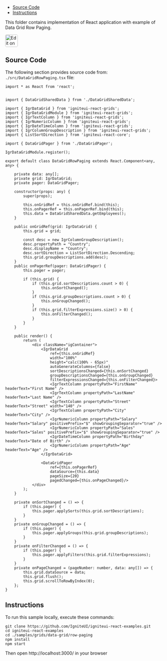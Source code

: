 <!-- NOTE: do not change this file because it will be auto re-generated from template file: -->
<!-- https://github.com/IgniteUI/igniteui-react-examples/tree/master/templates/sample/ReadMe.md -->

<!-- ## Table of Contents -->
<!-- - [Sample Preview](#Sample-Preview) -->
- [Source Code](#Source-Code)
- [Instructions](#Instructions)

This folder contains implementation of React application with example of Data Grid Row Paging.
<!-- in the Data Grid component -->
<!-- [Data Grid](https://infragistics.com/Reactsite/components/data-grid.html) -->

<html lang="en" xmlns="http://www.w3.org/1999/xhtml">
    <body>
        <a target="_blank" href="https://codesandbox.io/s/github/IgniteUI/igniteui-react-examples/tree/master/samples/grids/data-grid/row-paging?fontsize=14&hidenavigation=1&theme=dark&view=preview&file=/src/DataGridRowPaging.tsx" rel="noopener noreferrer">
            <img height="40px" style="border-radius: 0.25rem" alt="Edit on CodeSandbox" src="https://static.infragistics.com/xplatform/images/sandbox/code.png"/>
        </a>
        <!-- <a target="_blank"
href="https://codesandbox.io/s/github/IgniteUI/igniteui-react-examples/tree/master/samples/maps/geo-map/binding-csv-points?fontsize=14&hidenavigation=1&theme=dark&view=preview">
            <img alt="Edit Sample" src="https://codesandbox.io/static/img/play-codesandbox.svg"/>
        </a> -->
        <!-- <a target="_blank" style="margin-left: 0.5rem"
href="https://codesandbox.io/embed/github/IgniteUI/igniteui-react-examples/tree/master/samples/grids/data-grid/row-paging?fontsize=14&hidenavigation=1&theme=dark&view=preview&file=/src/DataGridRowPaging.tsx">
            <img height="40px" style="border-radius: 5px" alt="View on CodeSandbox" src="https://static.infragistics.com/xplatform/images/sandbox/view.png"/>
        </a> -->
        <!-- <a target="_blank"
href="https://codesandbox.io/embed/github/IgniteUI/igniteui-react-examples/tree/master/samples/maps/geo-map/binding-csv-points?fontsize=14&hidenavigation=1&theme=dark&view=preview">
            <img alt="View on CodeSandbox" src="https://static.infragistics.com/xplatform/images/sandbox/view.png"/>
        </a>
https://codesandbox.io/embed/react-treemap-overview-rtb45
https://codesandbox.io/static/img/play-codesandbox.svg
https://codesandbox.io/embed/react-treemap-overview-rtb45?view=browser -->
    </body>
</html>

<!-- ## Sample Preview -->

<!-- <iframe
  src="https://codesandbox.io/embed/github/IgniteUI/igniteui-react-examples/tree/master/samples/grids/data-grid/row-paging?fontsize=14&hidenavigation=1&theme=dark&view=preview&file=/src/DataGridRowPaging.tsx"
  style="width:100%; height:400px; border:0; border-radius: 4px; overflow:hidden;"
  allow="accelerometer; ambient-light-sensor; camera; encrypted-media; geolocation; gyroscope; hid; microphone; midi; payment; usb; vr"
  sandbox="allow-forms allow-modals allow-popups allow-presentation allow-same-origin allow-scripts"
></iframe> -->

## Source Code

The following section provides source code from:
`./src/DataGridRowPaging.tsx` file:

```tsx
import * as React from 'react';


import { DataGridSharedData } from './DataGridSharedData';

import { IgrDataGrid } from 'igniteui-react-grids';
import { IgrDataGridModule } from 'igniteui-react-grids';
import { IgrTextColumn } from 'igniteui-react-grids';
import { IgrNumericColumn } from 'igniteui-react-grids';
import { IgrDateTimeColumn } from 'igniteui-react-grids';
import { IgrColumnGroupDescription } from 'igniteui-react-grids';
import { ListSortDirection } from 'igniteui-react-core';

import { DataGridPager } from './DataGridPager';

IgrDataGridModule.register();

export default class DataGridRowPaging extends React.Component<any, any> {

    private data: any[];
    private grid: IgrDataGrid;
    private pager: DataGridPager;

    constructor(props: any) {
        super(props);

        this.onGridRef = this.onGridRef.bind(this);
        this.onPagerRef = this.onPagerRef.bind(this);
        this.data = DataGridSharedData.getEmployees();
    }

    public onGridRef(grid: IgrDataGrid) {
        this.grid = grid;

        const desc = new IgrColumnGroupDescription();
        desc.propertyPath = "Country";
        desc.displayName = "Country";
        desc.sortDirection = ListSortDirection.Descending;
        this.grid.groupDescriptions.add(desc);
    }
    public onPagerRef(pager: DataGridPager) {
        this.pager = pager;

        if (this.grid) {
            if (this.grid.sortDescriptions.count > 0) {
                this.onSortChanged();
            }
            if (this.grid.groupDescriptions.count > 0) {
                this.onGroupChanged();
            }
            if (this.grid.filterExpressions.size() > 0) {
                this.onFilterChanged();
            }
        }
    }

    public render() {
        return (
            <div className="igContainer">
                <IgrDataGrid
                    ref={this.onGridRef}
                    width="100%"
                    height="calc(100% - 65px)"
                    autoGenerateColumns={false}
                    sortDescriptionsChanged={this.onSortChanged}
                    groupDescriptionsChanged={this.onGroupChanged}
                    filterExpressionsChanged={this.onFilterChanged}>
                    <IgrTextColumn propertyPath="FirstName" headerText="First Name" />
                    <IgrTextColumn propertyPath="LastName" headerText="Last Name" />
                    <IgrTextColumn propertyPath="Street" headerText="Street" width="140" />
                    <IgrTextColumn propertyPath="City" headerText="City" />
                    <IgrNumericColumn propertyPath="Salary" headerText="Salary" positivePrefix="$" showGroupingSeparator="true" />
                    <IgrNumericColumn propertyPath="Sales" headerText="Sales" positivePrefix="$" showGroupingSeparator="true" />
                    <IgrDateTimeColumn propertyPath="Birthday" headerText="Date of Birth" />
                    <IgrNumericColumn propertyPath="Age" headerText="Age" />
                </IgrDataGrid>

                <DataGridPager
                    ref={this.onPagerRef}
                    dataSource={this.data}
                    pageSize={20}
                    pagedChanged={this.onPageChanged}/>
            </div>
        );
    }

    private onSortChanged = () => {
        if (this.pager) {
            this.pager.applySorts(this.grid.sortDescriptions);
        }
    }
    private onGroupChanged = () => {
        if (this.pager) {
            this.pager.applyGroups(this.grid.groupDescriptions);
        }
    }
    private onFilterChanged = () => {
        if (this.pager) {
            this.pager.applyFilters(this.grid.filterExpressions);
        }
    }
    private onPageChanged = (pageNumber: number, data: any[]) => {
        this.grid.dataSource = data;
        this.grid.flush();
        this.grid.scrollToRowByIndex(0);
    };
}
```

## Instructions
To run this sample locally, execute these commands:

```
git clone https://github.com/IgniteUI/igniteui-react-examples.git
cd igniteui-react-examples
cd ./samples/grids/data-grid/row-paging
npm install
npm start

```

Then open http://localhost:3000/ in your browser

